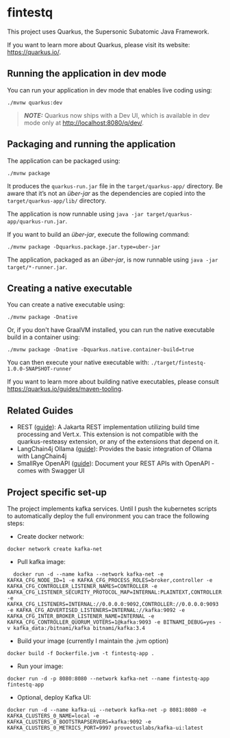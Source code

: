 # fintestq

This project uses Quarkus, the Supersonic Subatomic Java Framework.

If you want to learn more about Quarkus, please visit its website: <https://quarkus.io/>.

## Running the application in dev mode

You can run your application in dev mode that enables live coding using:

```shell script
./mvnw quarkus:dev
```

> **_NOTE:_**  Quarkus now ships with a Dev UI, which is available in dev mode only at <http://localhost:8080/q/dev/>.

## Packaging and running the application

The application can be packaged using:

```shell script
./mvnw package
```

It produces the `quarkus-run.jar` file in the `target/quarkus-app/` directory.
Be aware that it’s not an _über-jar_ as the dependencies are copied into the `target/quarkus-app/lib/` directory.

The application is now runnable using `java -jar target/quarkus-app/quarkus-run.jar`.

If you want to build an _über-jar_, execute the following command:

```shell script
./mvnw package -Dquarkus.package.jar.type=uber-jar
```

The application, packaged as an _über-jar_, is now runnable using `java -jar target/*-runner.jar`.

## Creating a native executable

You can create a native executable using:

```shell script
./mvnw package -Dnative
```

Or, if you don't have GraalVM installed, you can run the native executable build in a container using:

```shell script
./mvnw package -Dnative -Dquarkus.native.container-build=true
```

You can then execute your native executable with: `./target/fintestq-1.0.0-SNAPSHOT-runner`

If you want to learn more about building native executables, please consult <https://quarkus.io/guides/maven-tooling>.

## Related Guides

- REST ([guide](https://quarkus.io/guides/rest)): A Jakarta REST implementation utilizing build time processing and Vert.x. This extension is not compatible with the quarkus-resteasy extension, or any of the extensions that depend on it.
- LangChain4j Ollama ([guide](https://docs.quarkiverse.io/quarkus-langchain4j/dev/index.html)): Provides the basic integration of Ollama with LangChain4j
- SmallRye OpenAPI ([guide](https://quarkus.io/guides/openapi-swaggerui)): Document your REST APIs with OpenAPI - comes with Swagger UI


## Project specific set-up

The project implements kafka services. Until I push the kubernetes scripts to automatically deploy the full environment you can trace the following steps:

- Create docker network:
```shell script
docker network create kafka-net
```
- Pull kafka image:
```shell script
  docker run -d --name kafka --network kafka-net -e KAFKA_CFG_NODE_ID=1 -e KAFKA_CFG_PROCESS_ROLES=broker,controller -e KAFKA_CFG_CONTROLLER_LISTENER_NAMES=CONTROLLER -e KAFKA_CFG_LISTENER_SECURITY_PROTOCOL_MAP=INTERNAL:PLAINTEXT,CONTROLLER:PLAINTEXT -e KAFKA_CFG_LISTENERS=INTERNAL://0.0.0.0:9092,CONTROLLER://0.0.0.0:9093 -e KAFKA_CFG_ADVERTISED_LISTENERS=INTERNAL://kafka:9092 -e KAFKA_CFG_INTER_BROKER_LISTENER_NAME=INTERNAL -e KAFKA_CFG_CONTROLLER_QUORUM_VOTERS=1@kafka:9093 -e BITNAMI_DEBUG=yes -v kafka_data:/bitnami/kafka bitnami/kafka:3.4
```
- Build your image (currently I maintain the .jvm option)
```shell script
docker build -f Dockerfile.jvm -t fintestq-app .
```
- Run your image:
```shell script
docker run -d -p 8080:8080 --network kafka-net --name fintestq-app fintestq-app
```
- Optional, deploy Kafka UI:
```shell script
docker run -d --name kafka-ui --network kafka-net -p 8081:8080 -e KAFKA_CLUSTERS_0_NAME=local -e KAFKA_CLUSTERS_0_BOOTSTRAPSERVERS=kafka:9092 -e KAFKA_CLUSTERS_0_METRICS_PORT=9997 provectuslabs/kafka-ui:latest
```